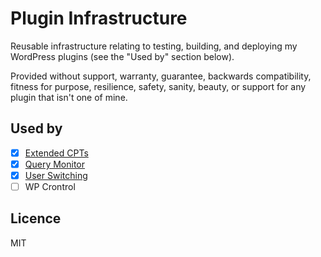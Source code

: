 # Plugin Infrastructure

Reusable infrastructure relating to testing, building, and deploying my WordPress plugins (see the "Used by" section below).

Provided without support, warranty, guarantee, backwards compatibility, fitness for purpose, resilience, safety, sanity, beauty, or support for any plugin that isn't one of mine.

## Used by

* [x] [Extended CPTs](https://github.com/johnbillion/extended-cpts)
* [x] [Query Monitor](https://github.com/johnbillion/query-monitor)
* [x] [User Switching](https://github.com/johnbillion/user-switching)
* [ ] WP Crontrol

## Licence

MIT
